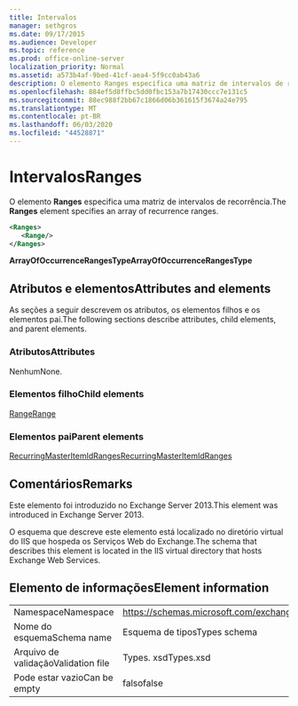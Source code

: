 ```yaml
---
title: Intervalos
manager: sethgros
ms.date: 09/17/2015
ms.audience: Developer
ms.topic: reference
ms.prod: office-online-server
localization_priority: Normal
ms.assetid: a573b4af-9bed-41cf-aea4-5f9cc0ab43a6
description: O elemento Ranges especifica uma matriz de intervalos de recorrência.
ms.openlocfilehash: 884ef5d8ffbc5dd0fbc153a7b17430ccc7e131c5
ms.sourcegitcommit: 88ec988f2bb67c1866d06b361615f3674a24e795
ms.translationtype: MT
ms.contentlocale: pt-BR
ms.lasthandoff: 06/03/2020
ms.locfileid: "44528871"
---
```

# <a name="ranges"></a><span data-ttu-id="019f0-103">Intervalos</span><span class="sxs-lookup"><span data-stu-id="019f0-103">Ranges</span></span>

<span data-ttu-id="019f0-104">O elemento **Ranges** especifica uma matriz de intervalos de recorrência.</span><span class="sxs-lookup"><span data-stu-id="019f0-104">The **Ranges** element specifies an array of recurrence ranges.</span></span> 
  
```XML
<Ranges>
   <Range/>
</Ranges>
```

 <span data-ttu-id="019f0-105">**ArrayOfOccurrenceRangesType**</span><span class="sxs-lookup"><span data-stu-id="019f0-105">**ArrayOfOccurrenceRangesType**</span></span>
## <a name="attributes-and-elements"></a><span data-ttu-id="019f0-106">Atributos e elementos</span><span class="sxs-lookup"><span data-stu-id="019f0-106">Attributes and elements</span></span>

<span data-ttu-id="019f0-107">As seções a seguir descrevem os atributos, os elementos filhos e os elementos pai.</span><span class="sxs-lookup"><span data-stu-id="019f0-107">The following sections describe attributes, child elements, and parent elements.</span></span>
  
### <a name="attributes"></a><span data-ttu-id="019f0-108">Atributos</span><span class="sxs-lookup"><span data-stu-id="019f0-108">Attributes</span></span>

<span data-ttu-id="019f0-109">Nenhum</span><span class="sxs-lookup"><span data-stu-id="019f0-109">None.</span></span>
  
### <a name="child-elements"></a><span data-ttu-id="019f0-110">Elementos filho</span><span class="sxs-lookup"><span data-stu-id="019f0-110">Child elements</span></span>

[<span data-ttu-id="019f0-111">Range</span><span class="sxs-lookup"><span data-stu-id="019f0-111">Range</span></span>](range.md)
  
### <a name="parent-elements"></a><span data-ttu-id="019f0-112">Elementos pai</span><span class="sxs-lookup"><span data-stu-id="019f0-112">Parent elements</span></span>

[<span data-ttu-id="019f0-113">RecurringMasterItemIdRanges</span><span class="sxs-lookup"><span data-stu-id="019f0-113">RecurringMasterItemIdRanges</span></span>](recurringmasteritemidranges.md)
  
## <a name="remarks"></a><span data-ttu-id="019f0-114">Comentários</span><span class="sxs-lookup"><span data-stu-id="019f0-114">Remarks</span></span>

<span data-ttu-id="019f0-115">Este elemento foi introduzido no Exchange Server 2013.</span><span class="sxs-lookup"><span data-stu-id="019f0-115">This element was introduced in Exchange Server 2013.</span></span>
  
<span data-ttu-id="019f0-116">O esquema que descreve este elemento está localizado no diretório virtual do IIS que hospeda os Serviços Web do Exchange.</span><span class="sxs-lookup"><span data-stu-id="019f0-116">The schema that describes this element is located in the IIS virtual directory that hosts Exchange Web Services.</span></span>
  
## <a name="element-information"></a><span data-ttu-id="019f0-117">Elemento de informações</span><span class="sxs-lookup"><span data-stu-id="019f0-117">Element information</span></span>

|||
|:-----|:-----|
|<span data-ttu-id="019f0-118">Namespace</span><span class="sxs-lookup"><span data-stu-id="019f0-118">Namespace</span></span>  <br/> |https://schemas.microsoft.com/exchange/services/2006/types  <br/> |
|<span data-ttu-id="019f0-119">Nome do esquema</span><span class="sxs-lookup"><span data-stu-id="019f0-119">Schema name</span></span>  <br/> |<span data-ttu-id="019f0-120">Esquema de tipos</span><span class="sxs-lookup"><span data-stu-id="019f0-120">Types schema</span></span>  <br/> |
|<span data-ttu-id="019f0-121">Arquivo de validação</span><span class="sxs-lookup"><span data-stu-id="019f0-121">Validation file</span></span>  <br/> |<span data-ttu-id="019f0-122">Types. xsd</span><span class="sxs-lookup"><span data-stu-id="019f0-122">Types.xsd</span></span>  <br/> |
|<span data-ttu-id="019f0-123">Pode estar vazio</span><span class="sxs-lookup"><span data-stu-id="019f0-123">Can be empty</span></span>  <br/> |<span data-ttu-id="019f0-124">falso</span><span class="sxs-lookup"><span data-stu-id="019f0-124">false</span></span>  <br/> |
   

